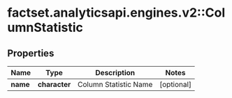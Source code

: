 # factset.analyticsapi.engines.v2::ColumnStatistic

## Properties
Name | Type | Description | Notes
------------ | ------------- | ------------- | -------------
**name** | **character** | Column Statistic Name | [optional] 


